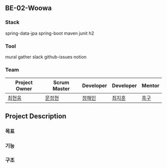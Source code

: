 ## BE-02-Woowa

### Stack
spring-data-jpa spring-boot maven junit h2

### Tool
mural gather slack github-issues notion

### Team
|Project Owner|Scrum Master|Developer|Developer|Mentor|
|--|--|--|--|--|
|[최현웅]()|[문정현]()|[정해민](https://github.com/haemin-jeong)|[최지훈](https://github.com/chlwlgns524)|[흑구](https://github.com/WooSungHwan)|


## Project Description

### 목표

### 기능

### 구조
